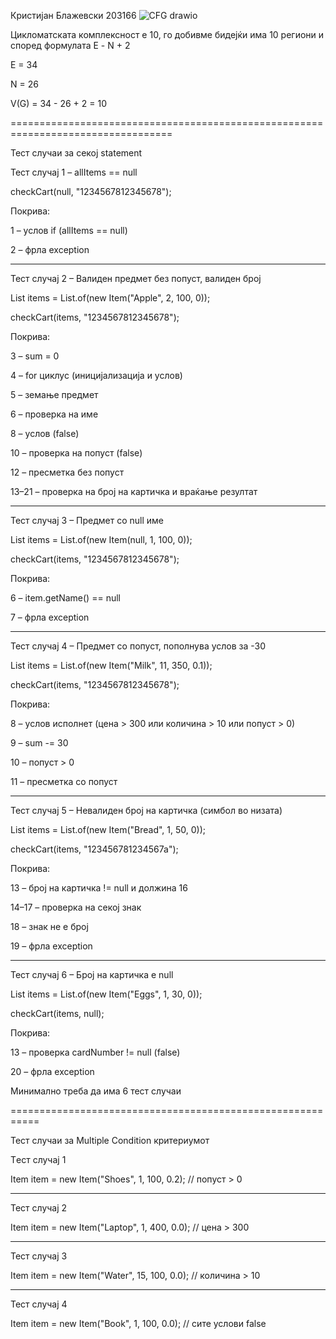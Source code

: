 Кристијан Блажевски 203166
![CFG drawio](https://github.com/user-attachments/assets/6172e727-d594-4f3e-8e8c-692185a814c1)

Цикломатската комплексност е 10, го добивме бидејќи има 10 региони и според формулата Е - N + 2

E = 34

N = 26

V(G) = 34 - 26 + 2 = 10

==================================================================================

Тест случаи за секој statement

Тест случај 1 – allItems == null

checkCart(null, "1234567812345678");

Покрива:

1 – услов if (allItems == null)

2 – фрла exception
****************************************************
Тест случај 2 – Валиден предмет без попуст, валиден број

List<Item> items = List.of(new Item("Apple", 2, 100, 0));

checkCart(items, "1234567812345678");

 Покрива:

3 – sum = 0

4 – for циклус (иницијализација и услов)

5 – земање предмет

6 – проверка на име

8 – услов (false)

10 – проверка на попуст (false)

12 – пресметка без попуст

13–21 – проверка на број на картичка и враќање резултат
********************************************************
 Тест случај 3 – Предмет со null име

List<Item> items = List.of(new Item(null, 1, 100, 0));

checkCart(items, "1234567812345678");

 Покрива:

6 – item.getName() == null

7 – фрла exception
******************************************************
Тест случај 4 – Предмет со попуст, пополнува услов за -30

List<Item> items = List.of(new Item("Milk", 11, 350, 0.1));

checkCart(items, "1234567812345678");

Покрива:

8 – услов исполнет (цена > 300 или количина > 10 или попуст > 0)

9 – sum -= 30

10 – попуст > 0

11 – пресметка со попуст
**********************************************************
Тест случај 5 – Невалиден број на картичка (симбол во низата)

List<Item> items = List.of(new Item("Bread", 1, 50, 0));

checkCart(items, "123456781234567a");

Покрива:

13 – број на картичка != null и должина 16

14–17 – проверка на секој знак

18 – знак не е број

19 – фрла exception
**********************************************************
 Тест случај 6 – Број на картичка е null

 List<Item> items = List.of(new Item("Eggs", 1, 30, 0));
 
checkCart(items, null);

 Покрива:

13 – проверка cardNumber != null (false)

20 – фрла exception

Минимално треба да има 6 тест случаи

===========================================================

Тест случаи за Multiple Condition критериумот

Tест случај 1 

Item item = new Item("Shoes", 1, 100, 0.2); // попуст > 0
**********************************************************
Тест случај 2 

Item item = new Item("Laptop", 1, 400, 0.0); // цена > 300
***********************************************************
Тест случај 3

Item item = new Item("Water", 15, 100, 0.0); // количина > 10
*************************************************************
Тест случај 4

Item item = new Item("Book", 1, 100, 0.0); // сите услови false
